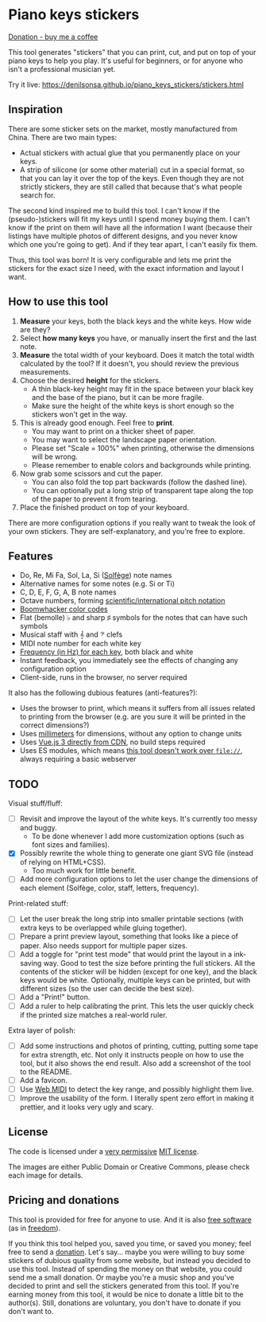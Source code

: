 # Piano keys stickers

[Donation - buy me a coffee](https://denilson.sa.nom.br/donate.html)

This tool generates "stickers" that you can print, cut, and put on top of your
piano keys to help you play. It's useful for beginners, or for anyone who isn't
a professional musician yet.

Try it live: <https://denilsonsa.github.io/piano_keys_stickers/stickers.html>

## Inspiration

There are some sticker sets on the market, mostly manufactured from China.
There are two main types:

* Actual stickers with actual glue that you permanently place on your keys.
* A strip of silicone (or some other material) cut in a special format, so that
you can lay it over the top of the keys. Even though they are not strictly
stickers, they are still called that because that's what people search for.

The second kind inspired me to build this tool. I can't know if the
(pseudo-)stickers will fit my keys until I spend money buying them. I can't
know if the print on them will have all the information I want (because their
listings have multiple photos of different designs, and you never know which
one you're going to get). And if they tear apart, I can't easily fix them.

Thus, this tool was born! It is very configurable and lets me print the
stickers for the exact size I need, with the exact information and layout I
want.

## How to use this tool

1. **Measure** your keys, both the black keys and the white keys. How wide are
   they?
2. Select **how many keys** you have, or manually insert the first and the last
   note.
3. **Measure** the total width of your keyboard. Does it match the total width
   calculated by the tool? If it doesn't, you should review the previous
   measurements.
4. Choose the desired **height** for the stickers.
    * A thin black-key height may fit in the space between your black key and
      the base of the piano, but it can be more fragile.
    * Make sure the height of the white keys is short enough so the stickers
      won't get in the way.
5. This is already good enough. Feel free to **print**.
    * You may want to print on a thicker sheet of paper.
    * You may want to select the landscape paper orientation.
    * Please set "Scale = 100%" when printing, otherwise the dimensions will be
      wrong.
    * Please remember to enable colors and backgrounds while printing.
6. Now grab some scissors and cut the paper.
    * You can also fold the top part backwards (follow the dashed line).
    * You can optionally put a long strip of transparent tape along the top of
      the paper to prevent it from tearing.
7. Place the finished product on top of your keyboard.

There are more configuration options if you really want to tweak the look of
your own stickers. They are self-explanatory, and you're free to explore.

## Features

* Do, Re, Mi Fa, Sol, La, Si ([Solfège](https://en.wikipedia.org/wiki/Solf%C3%A8ge)) note names
* Alternative names for some notes (e.g. Si or Ti)
* C, D, E, F, G, A, B note names
* Octave numbers, forming [scientific/international pitch notation](https://en.wikipedia.org/wiki/Scientific_pitch_notation)
* [Boomwhacker color codes](https://github.com/nicolasbrailo/PianOli/pull/53)
* Flat (bemolle) ♭ and sharp ♯ symbols for the notes that can have such symbols
* Musical staff with 𝄞 and 𝄢 clefs
* MIDI note number for each white key
* [Frequency (in Hz) for each key](https://en.wikipedia.org/wiki/Piano_key_frequencies), both black and white
* Instant feedback, you immediately see the effects of changing any configuration option
* Client-side, runs in the browser, no server required

It also has the following dubious features (anti-features?):

* Uses the browser to print, which means it suffers from all issues related to printing from the browser (e.g. are you sure it will be printed in the correct dimensions?)
* Uses [millimeters](https://en.wikipedia.org/wiki/International_System_of_Units) for dimensions, without any option to change units
* Uses [Vue.js 3 directly from CDN](https://vuejs.org/guide/quick-start.html#using-vue-from-cdn), no build steps required
* Uses ES modules, which means [this tool doesn't work over `file://`](https://developer.mozilla.org/en-US/docs/Web/JavaScript/Guide/Modules#other_differences_between_modules_and_standard_scripts), always requiring a basic webserver

## TODO

Visual stuff/fluff:

* [ ] Revisit and improve the layout of the white keys. It's currently too messy and buggy.
    * To be done whenever I add more customization options (such as font sizes and families).
* [x] Possibly rewrite the whole thing to generate one giant SVG file (instead of relying on HTML+CSS).
    * Too much work for little benefit.
* [ ] Add more configuration options to let the user change the dimensions of each element (Solfège, color, staff, letters, frequency).

Print-related stuff:

* [ ] Let the user break the long strip into smaller printable sections (with extra keys to be overlapped while gluing together).
* [ ] Prepare a print preview layout, something that looks like a piece of paper. Also needs support for multiple paper sizes.
* [ ] Add a toggle for "print test mode" that would print the layout in a ink-saving way. Good to test the size before printing the full stickers. All the contents of the sticker will be hidden (except for one key), and the black keys would be white. Optionally, multiple keys can be printed, but with different sizes (so the user can decide the best size).
* [ ] Add a "Print!" button.
* [ ] Add a ruler to help calibrating the print. This lets the user quickly check if the printed size matches a real-world ruler.

Extra layer of polish:

* [ ] Add some instructions and photos of printing, cutting, putting some tape for extra strength, etc. Not only it instructs people on how to use the tool, but it also shows the end result. Also add a screenshot of the tool to the README.
* [ ] Add a favicon.
* [ ] Use [Web MIDI](https://developer.mozilla.org/en-US/docs/Web/API/Web_MIDI_API) to detect the key range, and possibly highlight them live.
* [ ] Improve the usability of the form. I literally spent zero effort in making it prettier, and it looks very ugly and scary.

## License

The code is licensed under a [very permissive](https://en.wikipedia.org/wiki/Permissive_software_license) [MIT license](LICENSE).

The images are either Public Domain or Creative Commons, please check each image for details.

## Pricing and donations

This tool is provided for free for anyone to use. And it is also [free software](https://en.wikipedia.org/wiki/Free_software) (as in [freedom](https://en.wikipedia.org/wiki/The_Free_Software_Definition)).

If you think this tool helped you, saved you time, or saved you money; feel free to send a [donation](https://denilson.sa.nom.br/donate.html). Let's say… maybe you were willing to buy some stickers of dubious quality from some website, but instead you decided to use this tool. Instead of spending the money on that website, you could send me a small donation. Or maybe you're a music shop and you've decided to print and sell the stickers generated from this tool. If you're earning money from this tool, it would be nice to donate a little bit to the author(s). Still, donations are voluntary, you don't have to donate if you don't want to.
